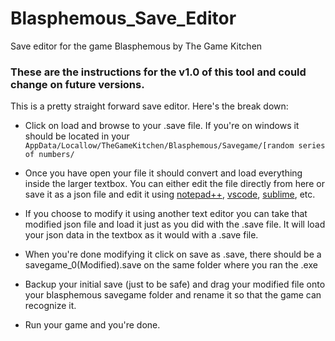 # Blasphemous_Save_Editor
Save editor for the game Blasphemous by The Game Kitchen

### These are the instructions for the v1.0 of this tool and could change on future versions.
This is a pretty straight forward save editor. Here's the break down:
- Click on load and browse to your .save file. If you're on windows it should be located in your `AppData/Locallow/TheGameKitchen/Blasphemous/Savegame/[random series of numbers/`

- Once you have open your file it should convert and load everything inside the larger textbox. You can either edit the file directly from here or save it as a json file and edit it using [notepad++](https://notepad-plus-plus.org/downloads/), [vscode](https://code.visualstudio.com/download), [sublime](https://www.sublimetext.com/3), etc.

- If you choose to modify it using another text editor you can take that modified json file and load it just as you did with the .save file. It will load your json data in the textbox as it would with a .save file.

- When you're done modifying it click on save as .save, there should be a savegame_0(Modified).save on the same folder where you ran the .exe

- Backup your initial save (just to be safe) and drag your modified file onto your blasphemous savegame folder and rename it so that the game can recognize it.

- Run your game and you're done.